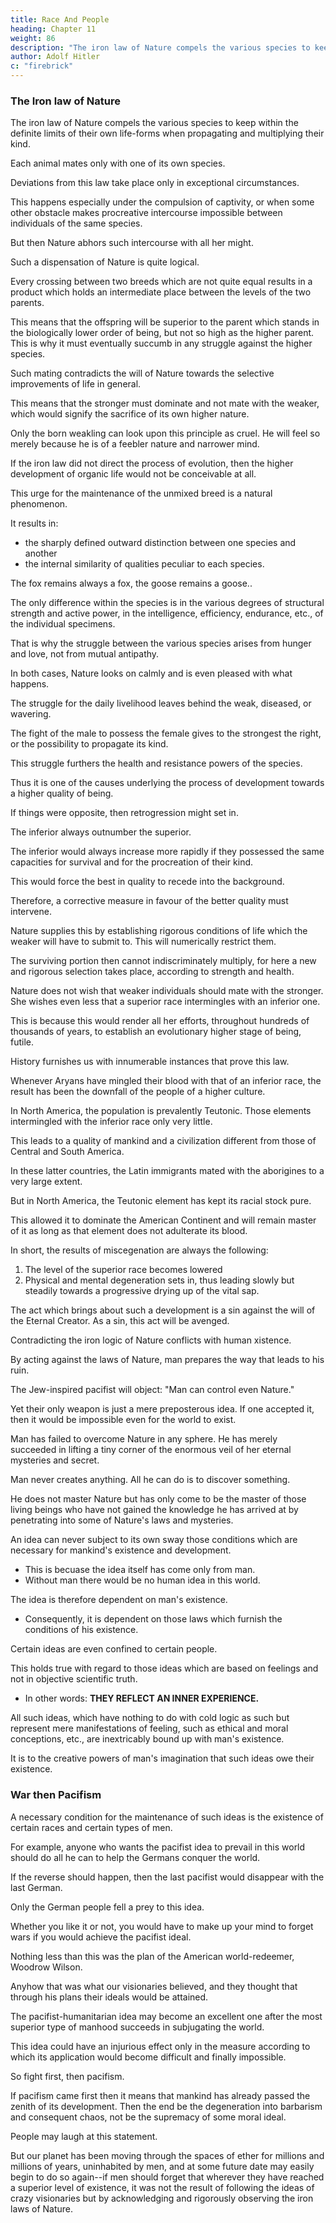 ```yaml
---
title: Race And People
heading: Chapter 11
weight: 86
description: "The iron law of Nature compels the various species to keep within the definite limits of their own life-forms when propagating and multiplying their kind"
author: Adolf Hitler
c: "firebrick"
---
```


### The Iron law of Nature

<!-- THERE ARE certain truths which stand out so openly on the roadsides of life, as it
were, that every passer-by may see them. Yet, because of their very obviousness, the
general run of people disregard such truths or at least they do not make them the object
of any conscious knowledge. People are so blind to some of the simplest facts in everyday life that they are highly surprised when somebody calls attention to what
everybody ought to know. Examples of The Columbus Egg lie around us in hundreds
of thousands; but observers like Columbus are rare. -->

<!-- Walking about in the garden of Nature, most men have the self-conceit to think that they know everything; yet almost all are blind to one of the outstanding principles that Nature employs in her work. This principle may be called the inner isolation which characterizes each and every living species on this earth. -->

<!-- Even a superficial glance is sufficient to show that 

All the innumerable forms in which the life-urge of Nature manifests itself are subject to a fundamental law--one may call it an  -->

The iron law of Nature compels the various species to keep within the definite limits of their own life-forms when propagating and multiplying their kind. 

Each animal mates only with one of its own species. 

<!-- The titmouse cohabits only with the titmouse, the finch with the finch, the stork with the stork, the field-mouse with the
field-mouse, the house-mouse with the house-mouse, the wolf with the she-wolf, etc. -->

Deviations from this law take place only in exceptional circumstances. 

This happens especially under the compulsion of captivity, or when some other obstacle makes procreative intercourse impossible between individuals of the same species. 

But then Nature abhors such intercourse with all her might.

<!-- ; and her protest is most clearly demonstrated by the fact that the hybrid is either sterile or the fecundity of its descendants is limited. In most cases hybrids and their progeny are denied the ordinary powers of resistance to disease or the natural means of defence against outer attack. -->

Such a dispensation of Nature is quite logical. 

Every crossing between two breeds which are not quite equal results in a product which holds an intermediate place
between the levels of the two parents. 

This means that the offspring will be superior to the parent which stands in the biologically lower order of being, but not so  high as the higher parent. This is why it must eventually succumb in any struggle against the higher species. 

Such mating contradicts the will of Nature towards the selective improvements of life in general. 


<!-- The favourable preliminary to this improvement is not to mate individuals of higher and lower orders of being but rather to allow the complete triumph of the higher order.  -->

This means that the stronger must dominate and not mate with the weaker, which would signify the sacrifice of its own higher nature. 

Only the born weakling can look upon this principle as cruel. He will feel so merely because he is of a feebler nature and narrower mind.

If the iron law did not direct the process of evolution, then the higher development of organic life would not be conceivable at all.

This urge for the maintenance of the unmixed breed is a natural phenomenon.

It results in:
- the sharply defined outward distinction between one species and another
- the internal similarity of qualities peculiar to each species. 

The fox remains always a fox, the goose remains a goose..

<!-- , and the tiger will retain the character of a tiger.  -->

The only difference within the species is in the various degrees of structural strength and active power, in the intelligence, efficiency, endurance, etc., of the individual specimens.

<!-- It would be impossible to find a fox which has a kindly and protective disposition towards geese, just as no cat exists which has a friendly disposition towards mice. -->

That is why the struggle between the various species arises from hunger and love, not from mutual antipathy. 

In both cases, Nature looks on calmly and is even pleased with what happens.

The struggle for the daily livelihood leaves behind the weak, diseased, or wavering.

The fight of the male to possess the female gives to the strongest the right, or the possibility to propagate its kind. 

This struggle furthers the health and resistance powers of the species.

Thus it is one of the causes underlying the process of development towards a higher quality of being.

If things were opposite, then retrogression might set in. 

The inferior always outnumber the superior. 

The inferior would always increase more rapidly if they possessed the same capacities for survival and for the procreation of their kind.

This would force the best in quality to recede into the background. 

Therefore, a corrective measure in favour of the better quality must intervene.

Nature supplies this by establishing rigorous conditions of life which the weaker will have to submit to. This will numerically restrict them.

The surviving portion then cannot indiscriminately multiply, for here a new and rigorous selection takes place, according to strength and health. 

Nature does not wish that weaker individuals should mate with the stronger. She wishes even less that a superior race intermingles with an inferior one.

This is because this would render all her efforts, throughout hundreds of thousands of years, to establish an evolutionary higher stage of being, futile.

History furnishes us with innumerable instances that prove this law. 

Whenever Aryans have mingled their blood with that of an inferior race, the result has been the downfall of the people of a higher culture.

In North America, the population is prevalently Teutonic. Those elements intermingled with the inferior race only very little.

This leads to a quality of mankind and a civilization different from those of Central and South America. 

In these latter countries, the Latin immigrants mated with the aborigines to a very large extent.

But in North America, the Teutonic element has kept its racial stock pure. 

This allowed it to dominate the American Continent and will remain master of it as long as that element does not adulterate its blood.

In short, the results of miscegenation are always the following:

1. The level of the superior race becomes lowered
2. Physical and mental degeneration sets in, thus leading slowly but steadily towards a progressive drying up of the vital sap.

The act which brings about such a development is a sin against the will of the Eternal Creator. As a sin, this act will be avenged. 

Contradicting the iron logic of Nature conflicts with human xistence. 

By acting against the laws of Nature, man prepares the way that leads to his ruin.

<!-- Here we meet the insolent objection, which is Jewish in its inspiration and is typical of
the modern pacifist.  -->

The Jew-inspired pacifist will object: "Man can control even Nature."

<!-- There are millions who repeat by rote that piece of Jewish babble and end up by
imagining that somehow they themselves are the conquerors of Nature.  -->

Yet their only weapon is just a mere preposterous idea. If one accepted it, then it would be impossible even for the  world to exist. 

Man has failed to overcome Nature in any sphere. He has merely succeeded in lifting a tiny corner of the enormous veil of her eternal mysteries and secret.

Man never creates anything. All he can do is to discover something. 

He does not master Nature but has only come to be the master of those living beings who have not gained the knowledge he has arrived at by penetrating into some of Nature's laws and mysteries. 


An idea can never subject to its own sway those conditions which are necessary for mankind's existence and development.
- This is becuase the idea itself has come only from man. 
- Without man there would be no human idea in this world.

The idea is therefore dependent on man's existence.
- Consequently, it is dependent on those laws which furnish the conditions of his existence.

Certain ideas are even confined to certain people. 

This holds true with regard to those ideas which are based on feelings and not in objective scientific truth.
- In other words: **THEY REFLECT AN INNER EXPERIENCE.**

All such ideas, which have nothing to do with cold logic as such but represent mere manifestations of feeling, such as ethical and moral conceptions, etc., are inextricably bound up with man's existence. 

It is to the creative powers of man's imagination that such ideas owe their existence.


### War then Pacifism

A necessary condition for the maintenance of such ideas is the existence of certain races and certain types of men. 

For example, anyone who wants the pacifist idea to prevail in this world should do all he can to help the Germans conquer the world.

If the reverse should happen, then the last pacifist would disappear with the last German.

Only the German people fell a prey to this idea. 

Whether you like it or not, you would have to make up your mind to forget wars if you would achieve the pacifist ideal.

Nothing less than this was the plan of the American world-redeemer, Woodrow Wilson. 

Anyhow that was what our visionaries believed, and they thought that through his plans their ideals would be attained.

The pacifist-humanitarian idea may become an excellent one after the most superior type of manhood succeeds in subjugating the world.

 <!-- to such an extent that this type is then sole master of the earth.  -->

This idea could have an injurious effect only in the measure according to which its application would become difficult
and finally impossible. 

So fight first, then pacifism. 

If pacifism came first then it means that mankind has already passed the zenith of its development. Then the end be the  degeneration into barbarism and consequent chaos, not be the supremacy of some moral ideal.

People may laugh at this statement.

But our planet has been moving through the spaces of ether for millions and millions of years, uninhabited by men, and at some future date may easily begin to do so again--if men should forget that wherever they have reached a superior level of existence, it was not the result of following the ideas of crazy visionaries but by acknowledging and rigorously observing the iron laws of Nature.

